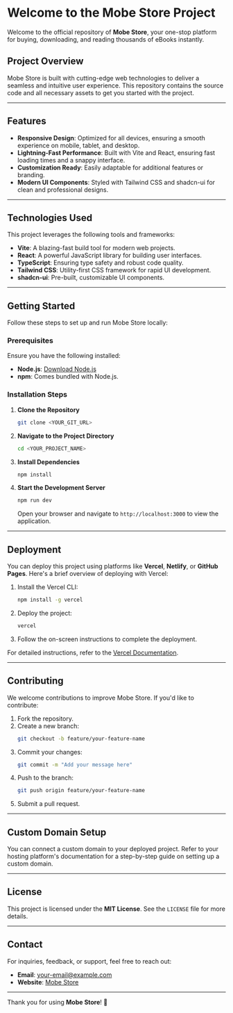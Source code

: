 # Welcome to the Mobe Store Project

Welcome to the official repository of **Mobe Store**, your one-stop platform for buying, downloading, and reading thousands of eBooks instantly.

## Project Overview

Mobe Store is built with cutting-edge web technologies to deliver a seamless and intuitive user experience. This repository contains the source code and all necessary assets to get you started with the project.

---

## Features

- **Responsive Design**: Optimized for all devices, ensuring a smooth experience on mobile, tablet, and desktop.
- **Lightning-Fast Performance**: Built with Vite and React, ensuring fast loading times and a snappy interface.
- **Customization Ready**: Easily adaptable for additional features or branding.
- **Modern UI Components**: Styled with Tailwind CSS and shadcn-ui for clean and professional designs.

---

## Technologies Used

This project leverages the following tools and frameworks:

- **Vite**: A blazing-fast build tool for modern web projects.
- **React**: A powerful JavaScript library for building user interfaces.
- **TypeScript**: Ensuring type safety and robust code quality.
- **Tailwind CSS**: Utility-first CSS framework for rapid UI development.
- **shadcn-ui**: Pre-built, customizable UI components.

---

## Getting Started

Follow these steps to set up and run Mobe Store locally:

### Prerequisites
Ensure you have the following installed:
- **Node.js**: [Download Node.js](https://nodejs.org/)
- **npm**: Comes bundled with Node.js.

### Installation Steps
1. **Clone the Repository**  
   ```bash
   git clone <YOUR_GIT_URL>
   ```

2. **Navigate to the Project Directory**  
   ```bash
   cd <YOUR_PROJECT_NAME>
   ```

3. **Install Dependencies**  
   ```bash
   npm install
   ```

4. **Start the Development Server**  
   ```bash
   npm run dev
   ```
   Open your browser and navigate to `http://localhost:3000` to view the application.

---

## Deployment

You can deploy this project using platforms like **Vercel**, **Netlify**, or **GitHub Pages**. Here's a brief overview of deploying with Vercel:

1. Install the Vercel CLI:
   ```bash
   npm install -g vercel
   ```

2. Deploy the project:
   ```bash
   vercel
   ```

3. Follow the on-screen instructions to complete the deployment.

For detailed instructions, refer to the [Vercel Documentation](https://vercel.com/docs).

---

## Contributing

We welcome contributions to improve Mobe Store. If you'd like to contribute:

1. Fork the repository.
2. Create a new branch:  
   ```bash
   git checkout -b feature/your-feature-name
   ```
3. Commit your changes:  
   ```bash
   git commit -m "Add your message here"
   ```
4. Push to the branch:  
   ```bash
   git push origin feature/your-feature-name
   ```
5. Submit a pull request.

---

## Custom Domain Setup

You can connect a custom domain to your deployed project. Refer to your hosting platform's documentation for a step-by-step guide on setting up a custom domain.

---

## License

This project is licensed under the **MIT License**. See the `LICENSE` file for more details.

---

## Contact

For inquiries, feedback, or support, feel free to reach out:

- **Email**: [your-email@example.com](mailto:your-email@example.com)
- **Website**: [Mobe Store](https://example.com)

---

Thank you for using **Mobe Store**! 🚀